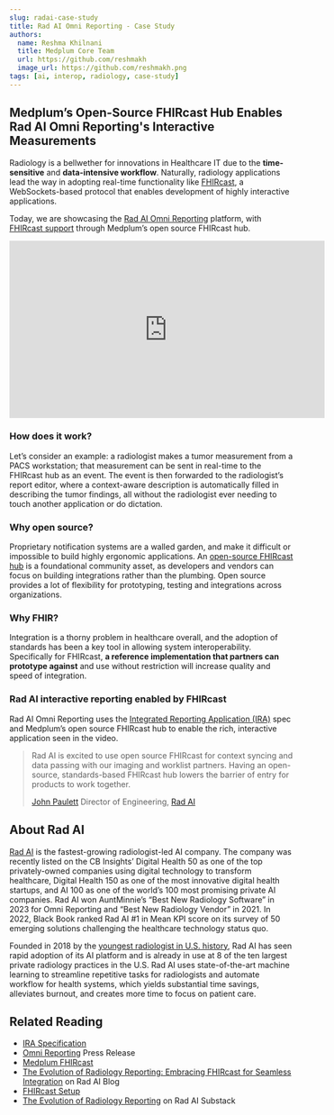 ```yaml
---
slug: radai-case-study
title: Rad AI Omni Reporting - Case Study
authors:
  name: Reshma Khilnani
  title: Medplum Core Team
  url: https://github.com/reshmakh
  image_url: https://github.com/reshmakh.png
tags: [ai, interop, radiology, case-study]
---
```


## Medplum’s Open-Source FHIRcast Hub Enables Rad AI Omni Reporting's Interactive Measurements

Radiology is a bellwether for innovations in Healthcare IT due to the **time-sensitive** and **data-intensive workflow**. Naturally, radiology applications lead the way in adopting real-time functionality like [FHIRcast](https://fhircast.org/), a WebSockets-based protocol that enables development of highly interactive applications.

Today, we are showcasing the [Rad AI Omni Reporting](https://www.radai.com/omni-reporting) platform, with [FHIRcast support](/docs/fhircast) through Medplum’s open source FHIRcast hub.

<iframe width="560" height="315" src="https://www.youtube.com/embed/N5ZocZhdPZ0" title="YouTube video player" frameborder="0" allow="accelerometer; autoplay; clipboard-write; encrypted-media; gyroscope; picture-in-picture" allowfullscreen></iframe>

### How does it work?

Let’s consider an example: a radiologist makes a tumor measurement from a PACS workstation; that measurement can be sent in real-time to the FHIRcast hub as an event. The event is then forwarded to the radiologist’s report editor, where a context-aware description is automatically filled in describing the tumor findings, all without the radiologist ever needing to touch another application or do dictation.

### Why open source?

Proprietary notification systems are a walled garden, and make it difficult or impossible to build highly ergonomic applications. An [open-source FHIRcast hub](https://github.com/medplum/medplum) is a foundational community asset, as developers and vendors can focus on building integrations rather than the plumbing. Open source provides a lot of flexibility for prototyping, testing and integrations across organizations.

### Why FHIR?

Integration is a thorny problem in healthcare overall, and the adoption of standards has been a key tool in allowing system interoperability. Specifically for FHIRcast, **a reference implementation that partners can prototype against** and use without restriction will increase quality and speed of integration.

### Rad AI interactive reporting enabled by FHIRcast

Rad AI Omni Reporting uses the [Integrated Reporting Application (IRA)](https://profiles.ihe.net/RAD/IRA/) spec and Medplum’s open source FHIRcast hub to enable the rich, interactive application seen in the video.

> Rad AI is excited to use open source FHIRcast for context syncing and data passing with our imaging and worklist partners. Having an open-source, standards-based FHIRcast hub lowers the barrier of entry for products to work together.
>
> [John Paulett](https://www.linkedin.com/in/jpaulett) Director of Engineering, [Rad AI](https://www.radai.com/)

## About Rad AI

[Rad AI](https://www.radai.com/) is the fastest-growing radiologist-led AI company. The company was recently listed on the CB Insights’ Digital Health 50 as one of the top privately-owned companies using digital technology to transform healthcare, Digital Health 150 as one of the most innovative digital health startups, and AI 100 as one of the world’s 100 most promising private AI companies. Rad AI won AuntMinnie’s “Best New Radiology Software” in 2023 for Omni Reporting and “Best New Radiology Vendor” in 2021. In 2022, Black Book ranked Rad AI #1 in Mean KPI score on its survey of 50 emerging solutions challenging the healthcare technology status quo.

Founded in 2018 by the [youngest radiologist in U.S. history](https://www.radai.com/about), Rad AI has seen rapid adoption of its AI platform and is already in use at 8 of the ten largest private radiology practices in the U.S. Rad AI uses state-of-the-art machine learning to streamline repetitive tasks for radiologists and automate workflow for health systems, which yields substantial time savings, alleviates burnout, and creates more time to focus on patient care.

## Related Reading

- [IRA Specification](https://profiles.ihe.net/RAD/IRA/)
- [Omni Reporting](https://www.radai.com/news/rad-ai-to-unveil-next-generation-intelligent-radiology-reporting-solution-at-launch-event) Press Release
- [Medplum FHIRcast](/docs/fhircast)
- [The Evolution of Radiology Reporting: Embracing FHIRcast for Seamless Integration](https://www.radai.com/blogs/the-evolution-of-radiology-reporting-embracing-fhircast-for-seamless-integration) on Rad AI Blog
- [FHIRcast Setup](https://app.radai.com/docs/fhircast/setup/)
- [The Evolution of Radiology Reporting](https://eng.radai.com/p/the-evolution-of-radiology-reporting) on Rad AI Substack
